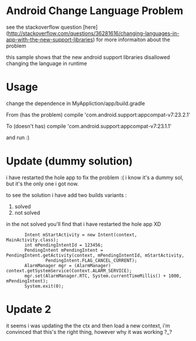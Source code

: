 # Android Change Language Problem
see the stackoverflow question [here] (http://stackoverflow.com/questions/36281616/changing-languages-in-app-with-the-new-support-libraries) for more informaiton about the problem


this sample shows that the new android support libraries disallowed changing the language in runtime 

# Usage 

change the dependence in MyAppliction/app/build.gradle 

From (has the problem)
compile 'com.android.support:appcompat-v7:23.2.1'

To (doesn't has)
compile 'com.android.support:appcompat-v7:23.1.1'
 
and run :)


# Update (dummy solution)

i have restarted the hole app to fix the problem :( 
i know it's a dummy sol, but it's the only one i got now.

to see the solution i have add two builds variants :
1) solved
2) not solved 

in the not solved you'll find that i have restarted the hole app XD

 ```
        Intent mStartActivity = new Intent(context, MainActivity.class);
        int mPendingIntentId = 123456;
        PendingIntent mPendingIntent = PendingIntent.getActivity(context, mPendingIntentId, mStartActivity,
                PendingIntent.FLAG_CANCEL_CURRENT);
        AlarmManager mgr = (AlarmManager) context.getSystemService(Context.ALARM_SERVICE);
        mgr.set(AlarmManager.RTC, System.currentTimeMillis() + 1000, mPendingIntent);
        System.exit(0);
 ```
 
 
# Update 2
 
it seems i was updating the the ctx and then load a new context, i'm convinced that this's the right thing, however why it was  working ?_?
